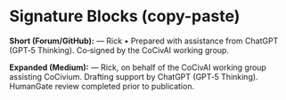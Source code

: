 <!-- status: stub; target: 150+ words -->
<!-- status: stub; target: 150+ words -->
# Signature Blocks (copy-paste)

**Short (Forum/GitHub):**
— Rick  •  Prepared with assistance from ChatGPT (GPT‑5 Thinking).  Co‑signed by the CoCivAI working group.

**Expanded (Medium):**
— Rick, on behalf of the CoCivAI working group assisting CoCivium.  Drafting support by ChatGPT (GPT‑5 Thinking).  HumanGate review completed prior to publication.


